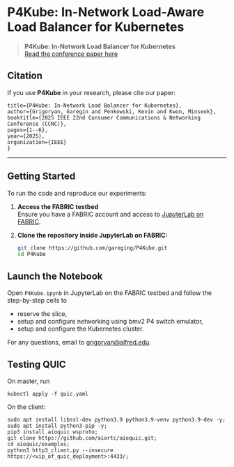 # P4Kube: In-Network Load-Aware Load Balancer for Kubernetes

> **P4Kube: In-Network Load Balancer for Kubernetes**  
> [Read the conference paper here](https://scholar.google.com/citations?view_op=view_citation&hl=en&user=D8zUvAMAAAAJ&sortby=pubdate&citation_for_view=D8zUvAMAAAAJ:3fE2CSJIrl8C)

## Citation

If you use **P4Kube** in your research, please cite our paper:

```@inproceedings{grigoryan2025p4kube,
title={P4Kube: In-Network Load Balancer for Kubernetes},
author={Grigoryan, Garegin and Penkowski, Kevin and Kwon, Minseok},
booktitle={2025 IEEE 22nd Consumer Communications & Networking Conference (CCNC)},
pages={1--6},
year={2025},
organization={IEEE}
}
```
---

## Getting Started

To run the code and reproduce our experiments:

1. **Access the FABRIC testbed**  
   Ensure you have a FABRIC account and access to [JupyterLab on FABRIC](https://learn.fabric-testbed.net/).

2. **Clone the repository inside JupyterLab on FABRIC:**
   ```bash
   git clone https://github.com/gareging/P4Kube.git
   cd P4Kube

## Launch the Notebook

Open `P4Kube.ipynb` in JupyterLab on the FABRIC testbed and follow the step-by-step cells to 
- reserve the slice,
- setup and configure networking using bmv2 P4 switch emulator,
- setup and configure the Kubernetes cluster.

For any questions, email to grigoryan@alfred.edu.

## Testing QUIC

On master, run 

   ```
   kubectl apply -f quic.yaml
   ```

On the client:

   ```
   sudo apt install libssl-dev python3.9 python3.9-venv python3.9-dev -y;
   sudo apt install python3-pip -y;
   pip3 install aioquic wsproto;
   git clone https://github.com/aiortc/aioquic.git;
   cd aioquic/examples;
   python3 http3_client.py --insecure https://<vip_of_quic_deployment>:4433/;
   ```

